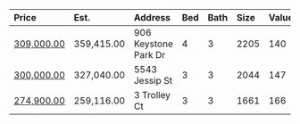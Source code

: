 | Price                                                                                           | Est.       | Address              | Bed | Bath | Size | Value | Days | Lot  | Year | HOA | Open      |
| :---------------------------------------------------------------------------------------------- | :--------- | :------------------- | :-- | :--- | :--- | :---- | :--- | :--- | :--- | :-- | :-------- |
| [309,000.00](https://www.movoto.com/home/906-keystone-park-dr-morrisville-nc-27560-413_2338505) | 359,415.00 | 906 Keystone Park Dr | 4   | 3    | 2205 | 140   | 5    | 4182 | 2012 | 30  |           |
| [300,000.00](https://www.movoto.com/home/5543-jessip-st-morrisville-nc-27560-413_2338843)       | 327,040.00 | 5543 Jessip St       | 3   | 3    | 2044 | 147   | 2    | 2570 | 2016 | 143 | Open 8/29 |
| [274,900.00](https://www.movoto.com/home/3-trolley-ct-morrisville-nc-27560-413_2339043)         | 259,116.00 | 3 Trolley Ct         | 3   | 3    | 1661 | 166   | 1    | 4182 | 2011 | 30  |           |